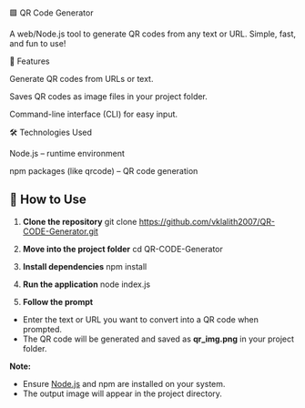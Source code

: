 🟩 QR Code Generator

A web/Node.js tool to generate QR codes from any text or URL. Simple, fast, and fun to use!

🌟 Features

Generate QR codes from URLs or text.

Saves QR codes as image files in your project folder.

Command-line interface (CLI) for easy input.

🛠️ Technologies Used

Node.js – runtime environment

npm packages (like qrcode) – QR code generation

## 🚀 How to Use

1. **Clone the repository**
git clone https://github.com/vklalith2007/QR-CODE-Generator.git


2. **Move into the project folder**
cd QR-CODE-Generator


3. **Install dependencies**
npm install

4. **Run the application**
node index.js

5. **Follow the prompt**
 - Enter the text or URL you want to convert into a QR code when prompted.
 - The QR code will be generated and saved as **qr_img.png** in your project folder.

   
**Note:**  
- Ensure [Node.js](https://nodejs.org/) and npm are installed on your system.
- The output image will appear in the project directory.

